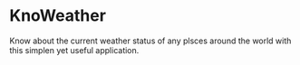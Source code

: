# KnoWeather
Know about the current weather status of any plsces around the world with this simplen yet useful application.
